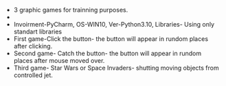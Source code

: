- 3 graphic games for trainning purposes.
- 
- Invoirment-PyCharm, OS-WIN10, Ver-Python3.10, Libraries- Using only standart libraries
- First game-Click the button- the button will appear in rundom places after clicking.
- Second game- Catch the button- the button will appear in rundom places after mouse moved over.
- Third game- Star Wars or Space Invaders- shutting moving objects from controlled jet.
